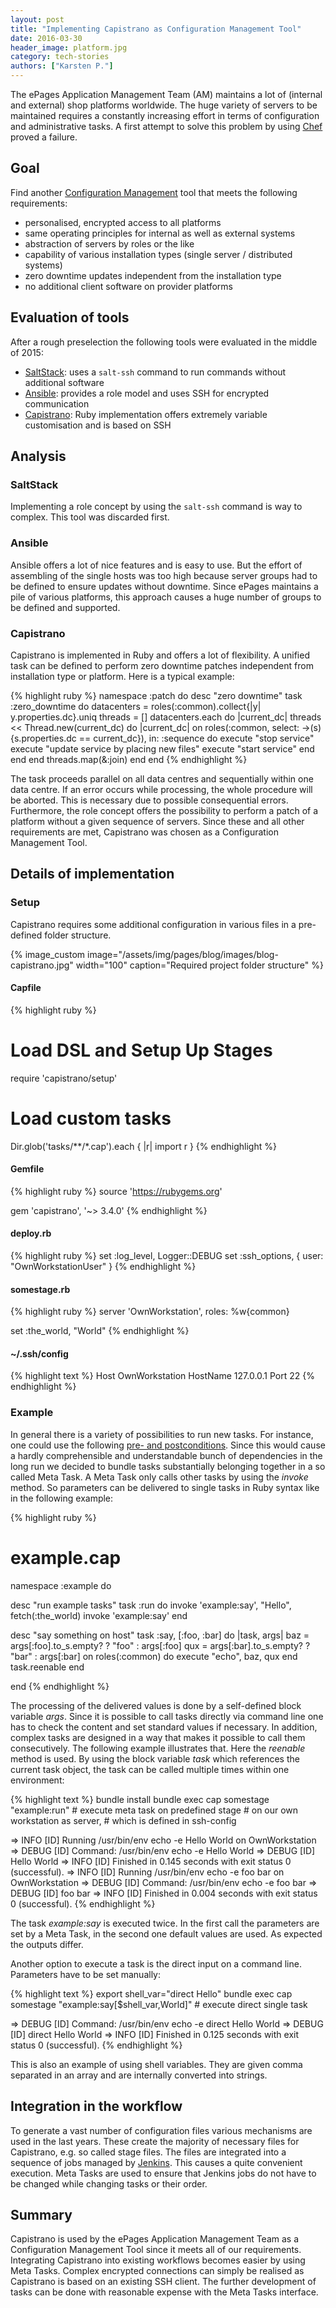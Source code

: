 ```yaml
---
layout: post
title: "Implementing Capistrano as Configuration Management Tool"
date: 2016-03-30
header_image: platform.jpg
category: tech-stories
authors: ["Karsten P."]
---
```


The ePages Application Management Team (AM) maintains a lot of (internal and external) shop platforms worldwide.
The huge variety of servers to be maintained requires a constantly increasing effort in terms of configuration and administrative tasks.
A first attempt to solve this problem by using [Chef](https://www.chef.io/ "Opscode Chef") proved a failure.

## Goal

Find another [Configuration Management](https://en.wikipedia.org/wiki/Configuration_management "Wikipedia article") tool that meets the following requirements:

* personalised, encrypted access to all platforms
* same operating principles for internal as well as external systems
* abstraction of servers by roles or the like
* capability of various installation types (single server / distributed systems)
* zero downtime updates independent from the installation type
* no additional client software on provider platforms

## Evaluation of tools

After a rough preselection the following tools were evaluated in the middle of 2015:

* [SaltStack](http://saltstack.com/ "SaltStack"): uses a `salt-ssh` command to run commands without additional software
* [Ansible](http://www.ansible.com/ "Ansible"): provides a role model and uses SSH for encrypted communication
* [Capistrano](http://capistranorb.com/ "Capistrano"): Ruby implementation offers extremely variable customisation and is based on SSH

## Analysis

### SaltStack

Implementing a role concept by using the `salt-ssh` command is way to complex. This tool was discarded first.

### Ansible

Ansible offers a lot of nice features and is easy to use.
But the effort of assembling of the single hosts was too high because server groups had to be defined to ensure updates without downtime.
Since ePages maintains a pile of various platforms, this approach causes a huge number of groups to be defined and supported.

### Capistrano

Capistrano is implemented in Ruby and offers a lot of flexibility.
A unified task can be defined to perform zero downtime patches independent from installation type or platform.
Here is a typical example:

{% highlight ruby %}
namespace :patch do
   desc "zero downtime"
  task :zero_downtime do
    datacenters = roles(:common).collect{|y| y.properties.dc}.uniq
    threads = []
    datacenters.each do |current_dc|
      threads << Thread.new(current_dc) do |current_dc|
        on roles(:common, select: ->(s){s.properties.dc == current_dc}), in: :sequence do
          execute "stop service"
          execute "update service by placing new files"
          execute "start service"
        end
      end
    end
    threads.map(&:join)
  end
end
{% endhighlight %}

The task proceeds parallel on all data centres and sequentially within one data centre.
If an error occurs while processing, the whole procedure will be aborted.
This is necessary due to possible consequential errors.
Furthermore, the role concept offers the possibility to perform a patch of a platform without a given sequence of servers.
Since these and all other requirements are met, Capistrano was chosen as a Configuration Management Tool.

## Details of implementation

### Setup

Capistrano requires some additional configuration in various files in a pre-defined folder structure.

{% image_custom image="/assets/img/pages/blog/images/blog-capistrano.jpg" width="100" caption="Required project folder structure" %}

#### Capfile

{% highlight ruby %}
# Load DSL and Setup Up Stages
require 'capistrano/setup'
# Load custom tasks
Dir.glob('tasks/**/*.cap').each { |r| import r }
{% endhighlight %}

#### Gemfile

{% highlight ruby %}
source 'https://rubygems.org'

gem 'capistrano', '~> 3.4.0'
{% endhighlight %}

#### deploy.rb

{% highlight ruby %}
set :log_level, Logger::DEBUG
set :ssh_options, { user: "OwnWorkstationUser" }
{% endhighlight %}

#### somestage.rb

{% highlight ruby %}
server 'OwnWorkstation',
  roles: %w{common}

set :the_world, "World"
{% endhighlight %}

#### ~/.ssh/config

{% highlight text %}
Host OwnWorkstation
  HostName 127.0.0.1
  Port 22
{% endhighlight %}

### Example

In general there is a variety of possibilities to run new tasks.
For instance, one could use the following [pre- and postconditions](http://capistranorb.com/documentation/getting-started/before-after/ "pre- and postconditions").
Since this would cause a hardly comprehensible and understandable bunch of dependencies in the long run we decided to bundle tasks substantially belonging together in a so called Meta Task.
A Meta Task only calls other tasks by using the _invoke_ method.
So parameters can be delivered to single tasks in Ruby syntax like in the following example:

{% highlight ruby %}
# example.cap
namespace :example do

  desc "run example tasks"
  task :run do
    invoke 'example:say', "Hello", fetch(:the_world)
    invoke 'example:say'
  end

  desc "say something on host"
  task :say, [:foo, :bar] do |task, args|
    baz = args[:foo].to_s.empty? ? "foo" : args[:foo]
    qux = args[:bar].to_s.empty? ? "bar" : args[:bar]
    on roles(:common) do
      execute "echo", baz, qux
    end
    task.reenable
  end

end
{% endhighlight %}

The processing of the delivered values is done by a self-defined block variable _args_.
Since it is possible to call tasks directly via command line one has to check the content and set standard values if necessary.
In addition, complex tasks are designed in a way that makes it possible to call them consecutively.
The following example illustrates that.
Here the _reenable_ method is used.
By using the block variable _task_ which references the current task object, the task can be called multiple times within one environment:

{% highlight text %}
bundle install
bundle exec cap somestage "example:run" # execute meta task on predefined stage
                                        # on our own workstation as server,
                                        # which is defined in ssh-config

=> INFO [ID] Running /usr/bin/env echo -e Hello World on OwnWorkstation
=> DEBUG [ID] Command: /usr/bin/env echo -e Hello World
=> DEBUG [ID]  Hello World
=> INFO [ID] Finished in 0.145 seconds with exit status 0 (successful).
=> INFO [ID] Running /usr/bin/env echo -e foo bar on OwnWorkstation
=> DEBUG [ID] Command: /usr/bin/env echo -e foo bar
=> DEBUG [ID]  foo bar
=> INFO [ID] Finished in 0.004 seconds with exit status 0 (successful).
{% endhighlight %}

The task _example:say_ is executed twice.
In the first call the parameters are set by a Meta Task, in the second one default values are used.
As expected the outputs differ.

Another option to execute a task is the direct input on a command line.
Parameters have to be set manually:

{% highlight text %}
export shell_var="direct Hello"
bundle exec cap somestage "example:say[$shell_var,World]" # execute direct single task

=> DEBUG [ID] Command: /usr/bin/env echo -e direct Hello World
=> DEBUG [ID]  direct Hello World
=> INFO [ID] Finished in 0.125 seconds with exit status 0 (successful).
{% endhighlight %}

This is also an example of using shell variables.
They are given comma separated in an array and are internally converted into strings.

## Integration in the workflow

To generate a vast number of configuration files various mechanisms are used in the last years.
These create the majority of necessary files for Capistrano, e.g. so called stage files.
The files are integrated into a sequence of jobs managed by [Jenkins](http://jenkins-ci.org/ "Jenkins").
This causes a quite convenient execution.
Meta Tasks are used to ensure that Jenkins jobs do not have to be changed while changing tasks or their order.

## Summary

Capistrano is used by the ePages Application Management Team as a Configuration Management Tool since it meets all of our requirements.
Integrating Capistrano into existing workflows becomes easier by using Meta Tasks.
Complex encrypted connections can simply be realised as Capistrano is based on an existing SSH client.
The further development of tasks can be done with reasonable expense with the Meta Tasks interface.

